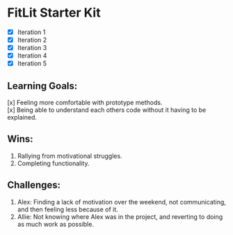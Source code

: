 # FitLit Starter Kit  

- [x] Iteration 1  
- [x] Iteration 2  
- [x] Iteration 3  
- [x] Iteration 4  
- [x] Iteration 5  

## Learning Goals:  

[x] Feeling more comfortable with prototype methods.  
[x] Being able to understand each others code without it having to be explained.  

## Wins:  

1. Rallying from motivational struggles.  
2. Completing functionality.  

## Challenges:    

1. Alex: Finding a lack of motivation over the weekend, not communicating, and then feeling less because of it.  
2. Allie: Not knowing where Alex was in the project, and reverting to doing as much work as possible.  

